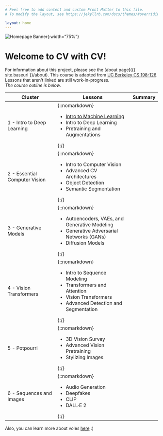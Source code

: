 ```yaml
---
# Feel free to add content and custom Front Matter to this file.
# To modify the layout, see https://jekyllrb.com/docs/themes/#overriding-theme-defaults

layout: home
---
```

![Homepage Banner](/assets/images/banner.png){:width="75%"}
# Welcome to CV with CV!
For information about this project, please see the [about page]({{ site.baseurl }}/about). This course is adapted from [UC Berkeley CS 198-126](https://youtube.com/playlist?list=PLzWRmD0Vi2KVsrCqA4VnztE4t71KnTnP5). Lessons that aren't linked are still work-in-progress.  
*The course outline is below.* 

| Cluster | Lessons | Summary |
|-------|--------|---------|
| 1 - Intro to Deep Learning | {::nomarkdown}<ul><li><a href="{{ site.baseurl }}/lecture1">Intro to Machine Learning</a></li><li>Intro to Deep Learning</li><li>Pretraining and Augmentations</li></ul>{:/} |  |
| 2 - Essential Computer Vision | {::nomarkdown}<ul><li>Intro to Computer Vision</li><li>Advanced CV Architectures</li><li>Object Detection</li><li>Semantic Segmentation</li></ul>{:/} |  |
| 3 - Generative Models | {::nomarkdown}<ul><li>Autoencoders, VAEs, and Generative Modeling</li><li>Generative Adversarial Networks (GANs)</li><li>Diffusion Models</li></ul>{:/} |  |
| 4 - Vision Transformers | {::nomarkdown}<ul><li>Intro to Sequence Modeling</li><li>Transformers and Attention</li><li>Vision Transformers</li><li>Advanced Detection and Segmentation</li></ul>{:/} |  |
| 5 - Potpourri | {::nomarkdown}<ul><li>3D Vision Survey</li><li>Advanced Vision Pretraining</li><li>Stylizing Images</li></ul>{:/} |  |
| 6 - Sequences and Images | {::nomarkdown}<ul><li>Audio Generation</li><li>Deepfakes</li><li>CLIP</li><li>DALL·E 2</li></ul>{:/} |  |

Also, you can learn more about voles [here](https://en.wikipedia.org/wiki/Vole) :\)